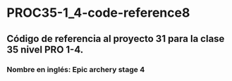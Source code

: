 # PROC35-1_4-code-reference8
## Código de referencia al proyecto 31 para la clase 35 nivel PRO 1-4.
### Nombre en inglés: Epic archery stage 4